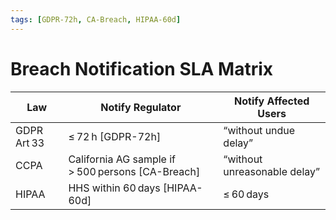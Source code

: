 ```yaml
---
tags: [GDPR‑72h, CA‑Breach, HIPAA‑60d]
---
```

# Breach Notification SLA Matrix
| Law | Notify Regulator | Notify Affected Users |
|-----|-----------------|-----------------------|
| GDPR Art 33 | ≤ 72 h [GDPR-72h] | “without undue delay” |
| CCPA | California AG sample if > 500 persons [CA-Breach] | “without unreasonable delay” |
| HIPAA | HHS within 60 days [HIPAA-60d] | ≤ 60 days |
